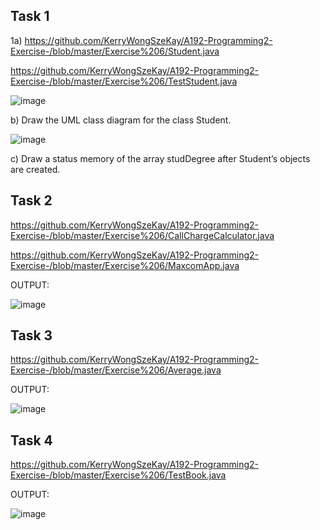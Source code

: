 ## Task 1

1a) https://github.com/KerryWongSzeKay/A192-Programming2-Exercise-/blob/master/Exercise%206/Student.java

   https://github.com/KerryWongSzeKay/A192-Programming2-Exercise-/blob/master/Exercise%206/TestStudent.java

![image](https://user-images.githubusercontent.com/61194252/79077263-e27e8280-7d32-11ea-8110-0a5d47225630.png)

b)	Draw the UML class diagram for the class Student.

![image](https://user-images.githubusercontent.com/61194252/79077798-83bb0800-7d36-11ea-8cff-399404fee973.png)

c)  Draw a status memory of the array studDegree after Student’s objects are created.

## Task 2

  https://github.com/KerryWongSzeKay/A192-Programming2-Exercise-/blob/master/Exercise%206/CallChargeCalculator.java

   https://github.com/KerryWongSzeKay/A192-Programming2-Exercise-/blob/master/Exercise%206/MaxcomApp.java

OUTPUT:

![image](https://user-images.githubusercontent.com/61194252/79077528-fe832380-7d34-11ea-8b93-cd377780a04f.png)

## Task 3
https://github.com/KerryWongSzeKay/A192-Programming2-Exercise-/blob/master/Exercise%206/Average.java

OUTPUT:

![image](https://user-images.githubusercontent.com/61194252/79077624-96810d00-7d35-11ea-8f50-96b9ea43a8a6.png)

## Task 4
https://github.com/KerryWongSzeKay/A192-Programming2-Exercise-/blob/master/Exercise%206/TestBook.java

OUTPUT:

![image](https://user-images.githubusercontent.com/61194252/79077704-f972a400-7d35-11ea-9d02-65b46310ee66.png)
